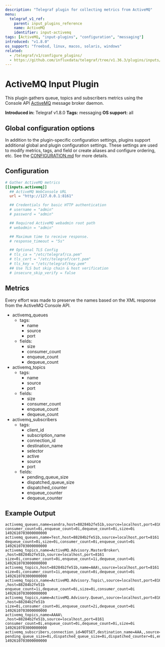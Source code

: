 ```yaml
---
description: "Telegraf plugin for collecting metrics from ActiveMQ"
menu:
  telegraf_v1_ref:
    parent: input_plugins_reference
    name: ActiveMQ
    identifier: input-activemq
tags: [ActiveMQ, "input-plugins", "configuration", "messaging"]
introduced: "v1.8.0"
os_support: "freebsd, linux, macos, solaris, windows"
related:
  - /telegraf/v1/configure_plugins/
  - https://github.com/influxdata/telegraf/tree/v1.36.3/plugins/inputs/activemq/README.md, ActiveMQ Plugin Source
---
```


# ActiveMQ Input Plugin

This plugin gathers queue, topics and subscribers metrics using the Console API
[ActiveMQ](https://activemq.apache.org/) message broker daemon.

**Introduced in:** Telegraf v1.8.0
**Tags:** messaging
**OS support:** all

[activemq]: https://activemq.apache.org/

## Global configuration options <!-- @/docs/includes/plugin_config.md -->

In addition to the plugin-specific configuration settings, plugins support
additional global and plugin configuration settings. These settings are used to
modify metrics, tags, and field or create aliases and configure ordering, etc.
See the [CONFIGURATION.md](/telegraf/v1/configuration/#plugins) for more details.

[CONFIGURATION.md]: ../../../docs/CONFIGURATION.md#plugins

## Configuration

```toml @sample.conf
# Gather ActiveMQ metrics
[[inputs.activemq]]
  ## ActiveMQ WebConsole URL
  url = "http://127.0.0.1:8161"

  ## Credentials for basic HTTP authentication
  # username = "admin"
  # password = "admin"

  ## Required ActiveMQ webadmin root path
  # webadmin = "admin"

  ## Maximum time to receive response.
  # response_timeout = "5s"

  ## Optional TLS Config
  # tls_ca = "/etc/telegraf/ca.pem"
  # tls_cert = "/etc/telegraf/cert.pem"
  # tls_key = "/etc/telegraf/key.pem"
  ## Use TLS but skip chain & host verification
  # insecure_skip_verify = false
```

## Metrics

Every effort was made to preserve the names based on the XML response from the
ActiveMQ Console API.

- activemq_queues
  - tags:
    - name
    - source
    - port
  - fields:
    - size
    - consumer_count
    - enqueue_count
    - dequeue_count
- activemq_topics
  - tags:
    - name
    - source
    - port
  - fields:
    - size
    - consumer_count
    - enqueue_count
    - dequeue_count
- activemq_subscribers
  - tags:
    - client_id
    - subscription_name
    - connection_id
    - destination_name
    - selector
    - active
    - source
    - port
  - fields:
    - pending_queue_size
    - dispatched_queue_size
    - dispatched_counter
    - enqueue_counter
    - dequeue_counter

## Example Output

```text
activemq_queues,name=sandra,host=88284b2fe51b,source=localhost,port=8161 consumer_count=0i,enqueue_count=0i,dequeue_count=0i,size=0i 1492610703000000000
activemq_queues,name=Test,host=88284b2fe51b,source=localhost,port=8161 dequeue_count=0i,size=0i,consumer_count=0i,enqueue_count=0i 1492610703000000000
activemq_topics,name=ActiveMQ.Advisory.MasterBroker\ ,host=88284b2fe51b,source=localhost,port=8161 size=0i,consumer_count=0i,enqueue_count=1i,dequeue_count=0i 1492610703000000000
activemq_topics,host=88284b2fe51b,name=AAA\,source=localhost,port=8161  size=0i,consumer_count=1i,enqueue_count=0i,dequeue_count=0i 1492610703000000000
activemq_topics,name=ActiveMQ.Advisory.Topic\,source=localhost,port=8161 ,host=88284b2fe51b enqueue_count=1i,dequeue_count=0i,size=0i,consumer_count=0i 1492610703000000000
activemq_topics,name=ActiveMQ.Advisory.Queue\,source=localhost,port=8161 ,host=88284b2fe51b size=0i,consumer_count=0i,enqueue_count=2i,dequeue_count=0i 1492610703000000000
activemq_topics,name=AAAA\ ,host=88284b2fe51b,source=localhost,port=8161 consumer_count=0i,enqueue_count=0i,dequeue_count=0i,size=0i 1492610703000000000
activemq_subscribers,connection_id=NOTSET,destination_name=AAA,,source=localhost,port=8161,selector=AA,active=no,host=88284b2fe51b,client_id=AAA,subscription_name=AAA pending_queue_size=0i,dispatched_queue_size=0i,dispatched_counter=0i,enqueue_counter=0i,dequeue_counter=0i 1492610703000000000
```
